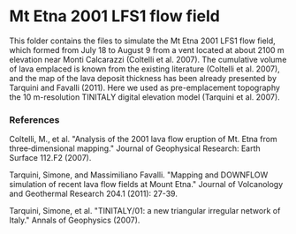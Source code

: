 # Mt Etna 2001 LFS1 flow field

This folder contains the files to simulate the Mt Etna 2001 LFS1 flow field, which formed from July 18 to August 9 from a vent located at about 2100 m elevation near Monti Calcarazzi (Coltelli et al. 2007). The cumulative volume of lava emplaced is known from the existing literature (Coltelli et al. 2007), and the map of the lava deposit thickness has been already presented by Tarquini and Favalli (2011). Here we used as pre-emplacement topography the 10 m-resolution TINITALY digital elevation model (Tarquini et al. 2007).


### References


Coltelli, M., et al. "Analysis of the 2001 lava flow eruption of Mt. Etna from three‐dimensional mapping." Journal of Geophysical Research: Earth Surface 112.F2 (2007).

Tarquini, Simone, and Massimiliano Favalli. "Mapping and DOWNFLOW simulation of recent lava flow fields at Mount Etna." Journal of Volcanology and Geothermal Research 204.1 (2011): 27-39.

Tarquini, Simone, et al. "TINITALY/01: a new triangular irregular network of Italy." Annals of Geophysics (2007).
